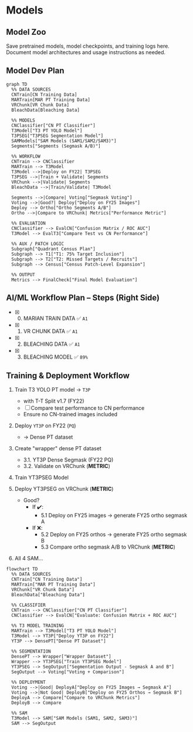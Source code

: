 # Models
## Model Zoo
Save pretrained models, model checkpoints, and training logs here. Document model architectures and usage instructions as needed.

## Model Dev Plan

```mermaid
graph TD
  %% DATA SOURCES
  CNTrain[CN Training Data]
  MARTrain[MAR PT Training Data]
  VRChunk[VR Chunk Data]
  BleachData[Bleaching Data]

  %% MODELS
  CNClassifier["CN PT Classifier"]
  T3Model["T3 PT YOLO Model"]
  T3PSEG["T3PSEG Segmentation Model"]
  SAMModels["SAM Models (SAM1/SAM2/SAM3)"]
  Segments["Segments (Segmask A/B)"]

  %% WORKFLOW
  CNTrain --> CNClassifier
  MARTrain --> T3Model
  T3Model -->|Deploy on FY22| T3PSEG
  T3PSEG -->|Train + Validate| Segments
  VRChunk -->|Validate| Segments
  BleachData -->|Train/Validate| T3Model

  Segments -->|Compare| Voting["Segmask Voting"]
  Voting -->|Good?| Deploy["Deploy on FY25 Images"]
  Deploy --> Ortho["Ortho Segments A/B"]
  Ortho -->|Compare to VRChunk| Metrics["Performance Metric"]

  %% EVALUATION
  CNClassifier --> EvalCN["Confusion Matrix / ROC AUC"]
  T3Model --> EvalT3["Compare Test vs CN Performance"]

  %% AUX / PATCH LOGIC
  Subgraph["Quadrant Census Plan"]
  Subgraph --> T1["T1: 75% Target Inclusion"]
  Subgraph --> T2["T2: Missed Targets / Recruits"]
  Subgraph --> Census["Census Patch-Level Expansion"]

  %% OUTPUT
  Metrics --> FinalCheck["Final Model Evaluation"]
```
## AI/ML Workflow Plan – Steps (Right Side)

- [x] 0. MARIAN TRAIN DATA ✅ `A1`
- [x] 1. VR CHUNK DATA ✅ `A1`
- [x] 2. BLEACHING DATA ✅ `A1`
- [x] 3. BLEACHING MODEL ✅ `89%`

## Training & Deployment Workflow

1. Train T3 YOLO PT model → `T3P`
   - with T-T Split v1.7 (FY22)
   - ☐ Compare test performance to CN performance
   - Ensure no CN-trained images included

2. Deploy `YT3P` on FY22 (`PQ`)
   - → Dense PT dataset

3. Create "wrapper" dense PT dataset
   - 3.1. YT3P Dense Segmask (FY22 PQ)
   - 3.2. Validate on VRChunk (**METRIC**)

4. Train YT3PSEG Model

5. Deploy YT3PSEG on VRChunk (**METRIC**)
   - Good?
     - If ✔️:
       - 5.1 Deploy on FY25 images → generate FY25 ortho segmask A
     - If ❌:
       - 5.2 Deploy on FY25 orthos → generate FY25 ortho segmask B
       - 5.3 Compare ortho segmask A/B to VRChunk (**METRIC**)

6. All 4 SAM...


```mermaid
flowchart TD
  %% DATA SOURCES
  CNTrain["CN Training Data"]
  MARTrain["MAR PT Training Data"]
  VRChunk["VR Chunk Data"]
  BleachData["Bleaching Data"]

  %% CLASSIFIER
  CNTrain --> CNClassifier["CN PT Classifier"]
  CNClassifier --> EvalCN["Evaluate: Confusion Matrix + ROC AUC"]

  %% T3 MODEL TRAINING
  MARTrain --> T3Model["T3 PT YOLO Model"]
  T3Model --> YT3P["Deploy YT3P on FY22"]
  YT3P --> DensePT["Dense PT Dataset"]

  %% SEGMENTATION
  DensePT --> Wrapper["Wrapper Dataset"]
  Wrapper --> YT3PSEG["Train YT3PSEG Model"]
  YT3PSEG --> SegOutput["Segmentation Output - Segmask A and B"]
  SegOutput --> Voting["Voting + Comparison"]

  %% DEPLOYMENT
  Voting -->|Good| DeployA["Deploy on FY25 Images → Segmask A"]
  Voting -->|Not Good| DeployB["Deploy on FY25 Orthos → Segmask B"]
  DeployA --> Compare["Compare to VRChunk Metrics"]
  DeployB --> Compare

  %% SAM
  T3Model --> SAM["SAM Models (SAM1, SAM2, SAM3)"]
  SAM --> SegOutput

```
